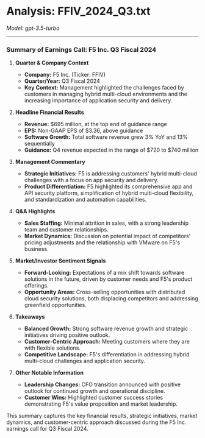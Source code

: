 # Analysis: FFIV_2024_Q3.txt

*Model: gpt-3.5-turbo*

---

### Summary of Earnings Call: F5 Inc. Q3 Fiscal 2024

1. **Quarter & Company Context**
   - **Company:** F5 Inc. (Ticker: FFIV)
   - **Quarter/Year:** Q3 Fiscal 2024
   - **Key Context:** Management highlighted the challenges faced by customers in managing hybrid multi-cloud environments and the increasing importance of application security and delivery.

2. **Headline Financial Results**
   - **Revenue:** $695 million, at the top end of guidance range
   - **EPS:** Non-GAAP EPS of $3.36, above guidance
   - **Software Growth:** Total software revenue grew 3% YoY and 13% sequentially
   - **Guidance:** Q4 revenue expected in the range of $720 to $740 million

3. **Management Commentary**
   - **Strategic Initiatives:** F5 is addressing customers' hybrid multi-cloud challenges with a focus on app security and delivery.
   - **Product Differentiation:** F5 highlighted its comprehensive app and API security platform, simplification of hybrid multi-cloud flexibility, and standardization and automation capabilities.

4. **Q&A Highlights**
   - **Sales Staffing:** Minimal attrition in sales, with a strong leadership team and customer relationships.
   - **Market Dynamics:** Discussion on potential impact of competitors' pricing adjustments and the relationship with VMware on F5's business.

5. **Market/Investor Sentiment Signals**
   - **Forward-Looking:** Expectations of a mix shift towards software solutions in the future, driven by customer needs and F5's product offerings.
   - **Opportunity Areas:** Cross-selling opportunities with distributed cloud security solutions, both displacing competitors and addressing greenfield opportunities.

6. **Takeaways**
   - **Balanced Growth:** Strong software revenue growth and strategic initiatives driving positive outlook.
   - **Customer-Centric Approach:** Meeting customers where they are with flexible solutions.
   - **Competitive Landscape:** F5's differentiation in addressing hybrid multi-cloud challenges and application security.

7. **Other Notable Information**
   - **Leadership Changes:** CFO transition announced with positive outlook for continued growth and operational discipline.
   - **Customer Wins:** Highlighted customer success stories demonstrating F5's value proposition and market leadership.

This summary captures the key financial results, strategic initiatives, market dynamics, and customer-centric approach discussed during the F5 Inc. earnings call for Q3 Fiscal 2024.